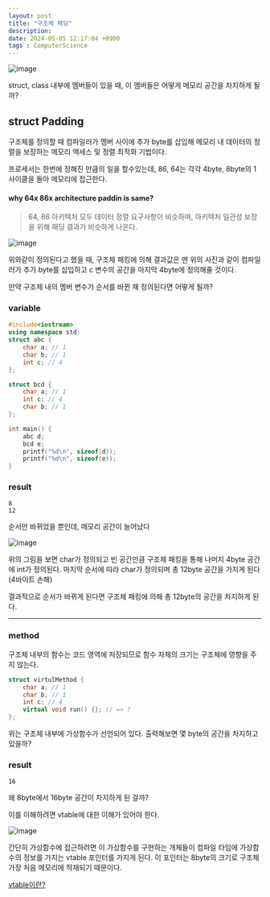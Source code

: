 ```yaml
---
layout: post
title: "구조체 패딩"
description:
date: 2024-05-05 12:17:04 +0900
tags : ComputerScience
---
```


![image](https://github.com/rech4210/rech4210.github.io/assets/65288322/9d6c464e-48d9-4a7f-b3df-d876ff7b6417)

struct, class 내부에 멤버들이 있을 때, 이 멤버들은 어떻게 메모리 공간을 차지하게 될까?

## struct Padding  
구조체를 정의할 때 컴파일러가 멤버 사이에 추가 byte를 삽입해 메모리 내 데이터의 정렬을 보장하는 메모리 액세스 및 정렬 최적화 기법이다.

프로세서는 한번에 정해진 만큼의 일을 할수있는데, 86, 64는 각각 4byte, 8byte의 1사이클을 돌아 메모리에 접근한다.

#### why 64x 86x architecture paddin is same?
> 64, 86 아키텍처 모두 데이터 정렬 요구사항이 비슷하며, 아키텍처 일관성 보장을 위해 패딩 결과가 비슷하게 나온다.

![image](https://github.com/rech4210/rech4210.github.io/assets/65288322/23021c62-8b3e-4f80-bdd2-7bb43f3af32e)

위와같이 정의된다고 했을 때, 구조체 패킹에 의해 결과값은 맨 위의 사진과 같이 컴파일러가 추가 byte를 삽입하고 c 변수의 공간을 마지막 4byte에 정의해줄 것이다.

만약 구조체 내의 멤버 변수가 순서를 바뀐 채 정의된다면 어떻게 될까?

### variable

```cpp
#include<iostream>
using namespace std;
struct abc {
	char a; // 1
	char b; // 1
	int c; // 4
};

struct bcd {
	char a; // 1
	int c; // 4
	char b; // 1
};

int main() {
	abc d;
	bcd e;
	printf("%d\n", sizeof(d));
	printf("%d\n", sizeof(e));
}
```

### result
```
8
12
```
순서만 바뀌었을 뿐인데,  메모리 공간이 늘어났다
<br>



![image](https://github.com/rech4210/rech4210.github.io/assets/65288322/d1a3eaf3-5c5a-48ec-9373-69c9703c2802)

위의 그림을 보면 char가 정의되고 빈 공간만큼 구조체 패킹을 통해 나머지 4byte 공간에 int가 정의된다. 마지막 순서에 따라 char가 정의되며 총 12byte 공간을 가지게 된다 (4바이트 손해)

결과적으로 순서가 바뀌게 된다면 구조체 패킹에 의해 총 12byte의 공간을 차지하게 된다.
<br>

---


### method
구조체 내부의 함수는 코드 영역에 저장되므로 함수 자체의 크기는 구조체에 영향을 주지 않는다.
```cpp
struct virtulMethod {
	char a; // 1
	char b; // 1
	int c; // 4
	virtual void run() {}; // => ?
};
```

위는 구조체 내부에 가상함수가 선언되어 있다.
출력해보면 몇 byte의 공간을 차지하고 있을까?

### result
```
16
```

왜 8byte에서 16byte 공간이 차지하게 된 걸까?

이를 이해하려면 vtable에 대한 이해가 있어야 한다.


![image](https://github.com/rech4210/rech4210.github.io/assets/65288322/6d2415ab-d9d0-45a9-b996-049e8eb2157e)

간단히 가상함수에 접근하려면 이 가상함수를 구현하는 개체들이 컴파일 타임에 가상함수의 정보를 가지는 vtable 포인터를 가지게 된다. 이 포인터는 8byte의 크기로 구조체 가장 처음 메모리에 적재되기 때문이다.

[vtable이란? ]()
